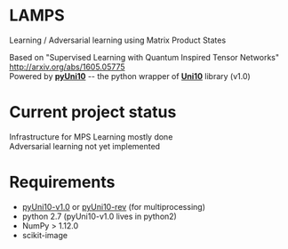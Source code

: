 # LAMPS

Learning / Adversarial learning using Matrix Product States  

Based on "Supervised Learning with Quantum Inspired Tensor Networks" http://arxiv.org/abs/1605.05775  
Powered by [**pyUni10**](https://uni10-tutorials.readthedocs.io/en/latest/index.html) -- the python wrapper of [**Uni10**](https://github.com/yingjerkao/uni10) library (v1.0)

# Current project status

Infrastructure for MPS Learning mostly done  
Adversarial learning not yet implemented

# Requirements
 - [pyUni10-v1.0](https://uni10-tutorials.readthedocs.io/en/latest/index.html) or [pyUni10-rev](https://github.com/cylo/uni10) (for multiprocessing)
 - python 2.7 (pyUni10-v1.0 lives in python2)
 - NumPy > 1.12.0
 - scikit-image
